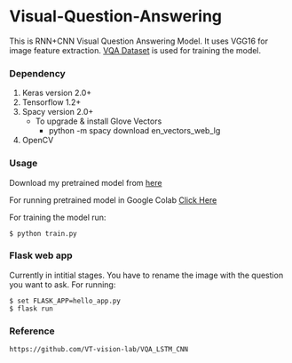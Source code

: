 # Visual-Question-Answering

This is RNN+CNN Visual Question Answering Model. It uses VGG16 for image feature extraction.
[VQA Dataset](http://visualqa.org/download.html) is used for training the model.

### Dependency

1. Keras version 2.0+
2. Tensorflow 1.2+
3. Spacy version 2.0+
    * To upgrade & install Glove Vectors
       * python -m spacy download en_vectors_web_lg
4. OpenCV 

### Usage
Download my pretrained model from [here](https://drive.google.com/drive/folders/1vlVDWGP_xwBaqZnFFTRwpSDriLxu-tHM?usp=sharing)

For running pretrained model in Google Colab [Click Here](https://colab.research.google.com/github/PratikSavla/Visual-Question-Answering/blob/master/VQA_Appplication.ipynb)

For training the model run:
```
$ python train.py
```

### Flask web app

Currently in intitial stages.
You have to rename the image with the question you want to ask.
For running:
```
$ set FLASK_APP=hello_app.py
$ flask run
```

### Reference
```
https://github.com/VT-vision-lab/VQA_LSTM_CNN
```
